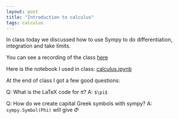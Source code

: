 ```yaml
---
layout: post
title: "Introduction to calculus"
tags: calculus
---
```


In class today we discussed how to use Sympy to do differentiation, integration
and take limits.

You can see a recording of the class [here](https://cardiff.cloud.panopto.eu/Panopto/Pages/Viewer.aspx?id=1465aa88-4971-4f70-875f-b20500f80539)

Here is the notebook I used in class:
[calculus.ipynb]({{site.baseurl}}/assets/nbs/2024-2025/calculus.ipynb)

At the end of class I got a few good questions:

Q: What is the LaTeX code for $\pi$?
A: `$\pi$`

Q: How do we create capital Greek symbols with sympy?
A: `sympy.Symbol(Phi)` will give $\Phi$
